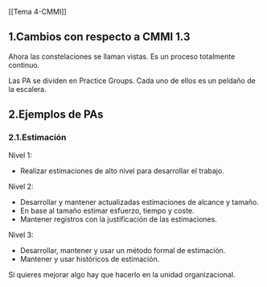 [[Tema 4-CMMI]]

## 1.Cambios con respecto a CMMI 1.3
Ahora las constelaciones se llaman vistas. Es un proceso totalmente continuo. 

Las PA se dividen en Practice Groups. Cada uno de ellos es un peldaño de la escalera. 

## 2.Ejemplos de PAs
### 2.1.Estimación
Nivel 1:
+ Realizar estimaciones de alto nivel para desarrollar el trabajo.

Nivel 2:
+ Desarrollar y mantener actualizadas estimaciones de alcance y tamaño.
+ En base al tamaño estimar esfuerzo, tiempo y coste.
+ Mantener registros con la justificación de las estimaciones.

Nivel 3:
+ Desarrollar, mantener y usar un método formal de estimación.
+ Mantener y usar históricos de estimación.

Si quieres mejorar algo hay que hacerlo en la unidad organizacional.